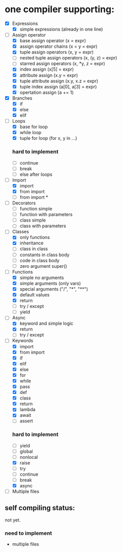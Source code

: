 # one compiler supporting:

- [X] Expressions
    - [X] simple expressions (already in one line)
- [ ] Assign operator
    - [X] base assign operator (x = expr)
    - [X] assign operator chains (x = y = expr)
    - [X] tuple assign operators (x, y = expr)
    - [ ] nested tuple assign operators (x, (y, z) = expr)
    - [ ] starred assign operators (x, *y, z = expr)
    - [X] index assign (x[5] = expr)
    - [X] attribute assign (x.y = expr)
    - [X] tuple attribute assign (x.y, x.z = expr)
    - [X] tuple index assign (a[0], a[3] = expr)
    - [X] opertation assign (a += 1)
- [X] Branches
    - [X] if
    - [X] else
    - [X] elif
- [ ] Loops
    - [X] base for loop
    - [X] while loop
    - [X] tuple for loop     (for x, y in ...)
    ### hard to implement
    - [ ] continue
    - [ ] break
    - [ ] else after loops
- [ ] Import
    - [X] import
    - [X] from import
    - [ ] from import *
- [ ] Decorators
    - [ ] function simple
    - [ ] function with parameters
    - [ ] class simple
    - [ ] class with parameters
- [ ] Classes
    - [X] only functions
    - [X] inheritance
    - [ ] class in class
    - [ ] constants in class body
    - [ ] code in class body
    - [ ] zero argument super()
- [ ] Functions
    - [X] simple no arguments
    - [X] simple arguments (only vars)
    - [X] special arguments ("/", "*", "**")
    - [X] default values
    - [X] return
    - [ ] try / except
    - [ ] yield
- [ ] Async
    - [X] keyword and simple logic
    - [X] return
    - [ ] try / except
- [ ] Keywords
    - [X] import
    - [X] from import
    - [X] if
    - [X] elif
    - [X] else
    - [X] for
    - [X] while
    - [X] pass
    - [X] def
    - [X] class
    - [X] return
    - [X] lambda
    - [X] await
    - [ ] assert
    ### hard to implement
    - [ ] yield
    - [ ] global
    - [ ] nonlocal
    - [X] raise
    - [ ] try
    - [ ] continue
    - [ ] break
    - [X] async
- [ ] Multiple files

## self compiling status:
not yet.
### need to implement
- multiple files

